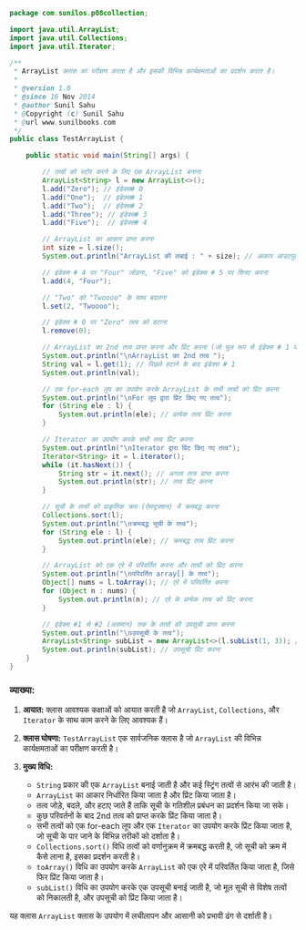 ```java
package com.sunilos.p08collection;

import java.util.ArrayList;
import java.util.Collections;
import java.util.Iterator;

/**
 * ArrayList क्लास का परीक्षण करता है और इसकी विभिन्न कार्यक्षमताओं का प्रदर्शन करता है।
 * 
 * @version 1.0
 * @since 16 Nov 2014
 * @author Sunil Sahu
 * @Copyright (c) Sunil Sahu
 * @url www.sunilbooks.com
 */
public class TestArrayList {

    public static void main(String[] args) {

        // तत्वों को स्टोर करने के लिए एक ArrayList बनाना
        ArrayList<String> l = new ArrayList<>();
        l.add("Zero"); // इंडेक्स# 0
        l.add("One");  // इंडेक्स# 1
        l.add("Two");  // इंडेक्स# 2
        l.add("Three"); // इंडेक्स# 3
        l.add("Five");  // इंडेक्स# 4

        // ArrayList का आकार प्राप्त करना
        int size = l.size();
        System.out.println("ArrayList की लंबाई : " + size); // आकार आउटपुट करना

        // इंडेक्स # 4 पर "Four" जोड़ना, "Five" को इंडेक्स # 5 पर शिफ्ट करना
        l.add(4, "Four");

        // "Two" को "Twoooo" के साथ बदलना
        l.set(2, "Twoooo");

        // इंडेक्स # 0 पर "Zero" तत्व को हटाना
        l.remove(0);

        // ArrayList का 2nd तत्व प्राप्त करना और प्रिंट करना (जो मूल रूप से इंडेक्स # 1 पर था)
        System.out.println("\nArrayList का 2nd तत्व ");
        String val = l.get(1); // पिछले हटाने के बाद इंडेक्स # 1
        System.out.println(val);

        // एक for-each लूप का उपयोग करके ArrayList के सभी तत्वों को प्रिंट करना
        System.out.println("\nFor लूप द्वारा प्रिंट किए गए तत्व");
        for (String ele : l) {
            System.out.println(ele); // प्रत्येक तत्व प्रिंट करना
        }

        // Iterator का उपयोग करके सभी तत्व प्रिंट करना
        System.out.println("\nIterator द्वारा प्रिंट किए गए तत्व");
        Iterator<String> it = l.iterator();
        while (it.hasNext()) {
            String str = it.next(); // अगला तत्व प्राप्त करना
            System.out.println(str); // तत्व प्रिंट करना
        }

        // सूची के तत्वों को प्राकृतिक क्रम (ऐब्स्ट्रक्शन) में क्रमबद्ध करना
        Collections.sort(l);
        System.out.println("\nक्रमबद्ध सूची के तत्व");
        for (String ele : l) {
            System.out.println(ele); // क्रमबद्ध तत्व प्रिंट करना
        }

        // ArrayList को एक एरे में परिवर्तित करना और तत्वों को प्रिंट करना
        System.out.println("\nपरिवर्तित array[] के तत्व");
        Object[] nums = l.toArray(); // एरे में परिवर्तित करना
        for (Object n : nums) {
            System.out.println(n); // एरे के प्रत्येक तत्व को प्रिंट करना
        }

        // इंडेक्स #1 से #2 (असमान) तक के तत्वों की उपसूची प्राप्त करना
        System.out.println("\nउपसूची के तत्व");
        ArrayList<String> subList = new ArrayList<>(l.subList(1, 3)); // एक उपसूची बनाना
        System.out.println(subList); // उपसूची प्रिंट करना
    }
}
```

### व्याख्या:

1. **आयात:** क्लास आवश्यक कक्षाओं को आयात करती है जो `ArrayList`, `Collections`, और `Iterator` के साथ काम करने के लिए आवश्यक हैं।

2. **क्लास घोषणा:** `TestArrayList` एक सार्वजनिक क्लास है जो `ArrayList` की विभिन्न कार्यक्षमताओं का परीक्षण करती है।

3. **मुख्य विधि:**
   - `String` प्रकार की एक `ArrayList` बनाई जाती है और कई स्ट्रिंग तत्वों से आरंभ की जाती है।
   - `ArrayList` का आकार निर्धारित किया जाता है और प्रिंट किया जाता है।
   - तत्व जोड़े, बदले, और हटाए जाते हैं ताकि सूची के गतिशील प्रबंधन का प्रदर्शन किया जा सके।
   - कुछ परिवर्तनों के बाद 2nd तत्व को प्राप्त करके प्रिंट किया जाता है।
   - सभी तत्वों को एक for-each लूप और एक `Iterator` का उपयोग करके प्रिंट किया जाता है, जो सूची के पार जाने के विभिन्न तरीकों को दर्शाता है।
   - `Collections.sort()` विधि तत्वों को वर्णानुक्रम में क्रमबद्ध करती है, जो सूची को क्रम में कैसे लाना है, इसका प्रदर्शन करती है।
   - `toArray()` विधि का उपयोग करके `ArrayList` को एक एरे में परिवर्तित किया जाता है, जिसे फिर प्रिंट किया जाता है।
   - `subList()` विधि का उपयोग करके एक उपसूची बनाई जाती है, जो मूल सूची से विशेष तत्वों को निकालती है, और उपसूची को प्रिंट किया जाता है।

यह क्लास `ArrayList` क्लास के उपयोग में लचीलापन और आसानी को प्रभावी ढंग से दर्शाती है।
